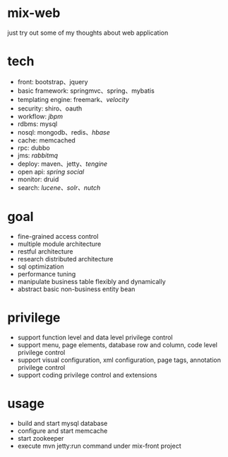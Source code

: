 mix-web
=======
just try out some of my thoughts about web application

tech
=======
- front: bootstrap、jquery
- basic framework: springmvc、spring、mybatis
- templating engine: freemark、*velocity*
- security: shiro、oauth
- workflow: *jbpm*
- rdbms: mysql
- nosql: mongodb、redis、*hbase*
- cache: memcached
- rpc: dubbo
- jms: *rabbitmq*
- deploy: maven、jetty、*tengine*
- open api: *spring social*
- monitor: druid
- search: *lucene、solr、nutch*

goal
=======
- fine-grained access control
- multiple module architecture
- restful architecture
- research distributed architecture
- sql optimization
- performance tuning
- manipulate business table flexibly and dynamically
- abstract basic non-business entity bean

privilege
=======
- support function level and data level privilege control
- support menu, page elements, database row and column, code level privilege control
- support visual configuration, xml configuration, page tags, annotation privilege control
- support coding privilege control and extensions

usage
=======
- build and start mysql database
- configure and start memcache
- start zookeeper
- execute mvn jetty:run command under mix-front project

